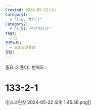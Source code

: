 ```yaml
---
Created: 2024-05-22(수)
Category1:
  - "[[6. 역학]]"
Category2:
  - "[[01. 역학개념]]"
tags:
  - 🧮
관련노트:
  - 요소강성행렬
정답:
---
```

중요::2
풀이::
반복도::
#  133-2-1

![[스크린샷 2024-05-22 오후 1.45.56.png]]